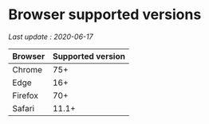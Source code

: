 # Browser supported versions

*Last update : 2020-06-17*

Browser | Supported version
------------ | -------------
Chrome | 75+
Edge | 16+
Firefox | 70+
Safari | 11.1+
